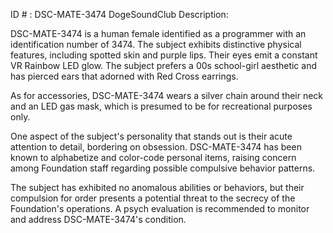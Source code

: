 ID # : DSC-MATE-3474
DogeSoundClub Description:

DSC-MATE-3474 is a human female identified as a programmer with an identification number of 3474. The subject exhibits distinctive physical features, including spotted skin and purple lips. Their eyes emit a constant VR Rainbow LED glow. The subject prefers a 00s school-girl aesthetic and has pierced ears that adorned with Red Cross earrings. 

As for accessories, DSC-MATE-3474 wears a silver chain around their neck and an LED gas mask, which is presumed to be for recreational purposes only. 

One aspect of the subject's personality that stands out is their acute attention to detail, bordering on obsession. DSC-MATE-3474 has been known to alphabetize and color-code personal items, raising concern among Foundation staff regarding possible compulsive behavior patterns. 

The subject has exhibited no anomalous abilities or behaviors, but their compulsion for order presents a potential threat to the secrecy of the Foundation's operations. A psych evaluation is recommended to monitor and address DSC-MATE-3474's condition.